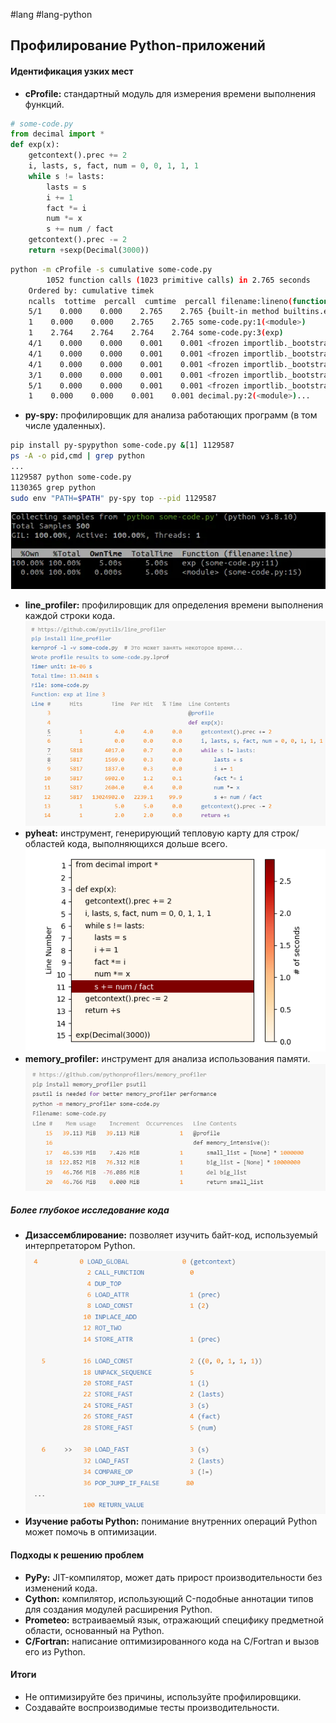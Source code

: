 #lang #lang-python 

## Профилирование Python-приложений

#### Идентификация узких мест

- **cProfile:** стандартный модуль для измерения времени выполнения функций.
```python
# some-code.py
from decimal import *
def exp(x):    
	getcontext().prec += 2    
	i, lasts, s, fact, num = 0, 0, 1, 1, 1    
	while s != lasts:        
		lasts = s        
		i += 1        
		fact *= i        
		num *= x        
		s += num / fact    
	getcontext().prec -= 2    
	return +sexp(Decimal(3000))
```
```bash
python -m cProfile -s cumulative some-code.py         
		1052 function calls (1023 primitive calls) in 2.765 seconds   
	Ordered by: cumulative timek   
	ncalls  tottime  percall  cumtime  percall filename:lineno(function)      
	5/1    0.000    0.000    2.765    2.765 {built-in method builtins.exec}        
	1    0.000    0.000    2.765    2.765 some-code.py:1(<module>)        
	1    2.764    2.764    2.764    2.764 some-code.py:3(exp)      
	4/1    0.000    0.000    0.001    0.001 <frozen importlib._bootstrap>:986(_find_and_load)      
	4/1    0.000    0.000    0.001    0.001 <frozen importlib._bootstrap>:956(_find_and_load_unlocked)      
	4/1    0.000    0.000    0.001    0.001 <frozen importlib._bootstrap>:650(_load_unlocked)      
	3/1    0.000    0.000    0.001    0.001 <frozen importlib._bootstrap_external>:842(exec_module)      
	5/1    0.000    0.000    0.001    0.001 <frozen importlib._bootstrap>:211(_call_with_frames_removed)        
	1    0.000    0.000    0.001    0.001 decimal.py:2(<module>)...

```
- **py-spy:** профилировщик для анализа работающих программ (в том числе удаленных).
```bash
pip install py-spypython some-code.py &[1] 1129587
ps -A -o pid,cmd | grep python
...
1129587 python some-code.py
1130365 grep python
sudo env "PATH=$PATH" py-spy top --pid 1129587
```
![](heap/_files/Pasted%20image%2020240613213852.png)
- **line_profiler:** профилировщик для определения времени выполнения каждой строки кода.
![](heap/_files/Pasted%20image%2020240613214146.png)
- **pyheat:** инструмент, генерирующий тепловую карту для строк/областей кода, выполняющихся дольше всего.
![](heap/_files/Pasted%20image%2020240613214202.png)
- **memory_profiler:** инструмент для анализа использования памяти.
![](heap/_files/Pasted%20image%2020240613214213.png)
##### Более глубокое исследование кода
- **Дизассемблирование:** позволяет изучить байт-код, используемый интерпретатором Python.
![](heap/_files/Pasted%20image%2020240613214341.png)
- **Изучение работы Python:** понимание внутренних операций Python может помочь в оптимизации.


#### Подходы к решению проблем
- **PyPy:** JIT-компилятор, может дать прирост производительности без изменений кода.
- **Cython:** компилятор, использующий C-подобные аннотации типов для создания модулей расширения Python.
- **Prometeo:** встраиваемый язык, отражающий специфику предметной области, основанный на Python.
- **C/Fortran:** написание оптимизированного кода на C/Fortran и вызов его из Python.

#### Итоги
- Не оптимизируйте без причины, используйте профилировщики.
- Создавайте воспроизводимые тесты производительности.